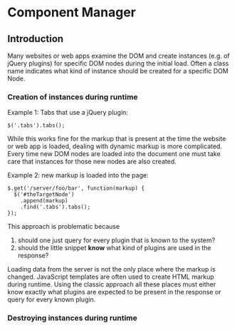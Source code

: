 # Component Manager

## Introduction
Many websites or web apps examine the DOM and create instances (e.g. of jQuery plugins) for specific DOM nodes during the initial load. Often a class name indicates what kind of instance should be created for a specific DOM Node.

### Creation of instances during runtime
Example 1: Tabs that use a jQuery plugin:

`$('.tabs').tabs();`

While this works fine for the markup that is present at the time the website or web app is loaded, dealing with dynamic markup is more complicated. Every time new DOM nodes are loaded into the document one must take care that instances for those new nodes are also created.

Example 2: new markup is loaded into the page:

```
$.get('/server/foo/bar', function(markup) {
  $('#theTargetNode')
  	.append(markup)
  	.find('.tabs').tabs();
});
```

This approach is problematic because 

  1. should one just query for every plugin that is known to the system?
  1. should the little snippet **know** what kind of plugins are used in the response?
  
Loading data from the server is not the only place where the markup is changed. JavaScript templates are often used to create HTML markup during runtime. Using the classic approach all these places must either know exactly what plugins are expected to be present in the response or query for every known plugin.

### Destroying instances during runtime

